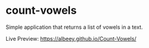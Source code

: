 # count-vowels

Simple application that returns a list of vowels in a text. 

Live Preview: https://albeey.github.io/Count-Vowels/